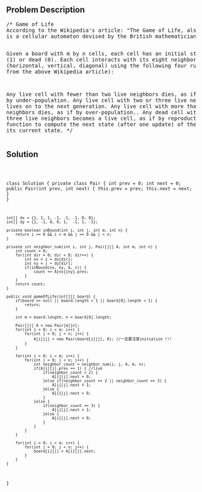 <!--
<style>
  body { font-family: Arial, sans-serif; }
  .container { max-width: 500px; margin: auto; padding: 20px; }
  .comment-block { background-color: #f9f9f9; padding: 10px; border-left: 5px solid #ccc; }
  .code-block { background-color: #f4f4f4; padding: 10px; border: 1px solid #ddd; }
</style>
-->

<div class='container'>
<h2>Problem Description</h2>
<div class='comment-block'>
<pre>
/* Game of Life
According to the Wikipedia's article: "The Game of Life, also known simply as Life, 
is a cellular automaton devised by the British mathematician John Horton Conway in 1970."

Given a board with m by n cells, each cell has an initial state live (1) or dead (0). 
Each cell interacts with its eight neighbors (horizontal, vertical, diagonal) using the 
following four rules (taken from the above Wikipedia article):

Any live cell with fewer than two live neighbors dies, as if caused by under-population.
Any live cell with two or three live neighbors lives on to the next generation.
Any live cell with more than three live neighbors dies, as if by over-population..
Any dead cell with exactly three live neighbors becomes a live cell, as if by reproduction.
Write a function to compute the next state (after one update) of the board given its current state.
*/
</pre>
</div>

<h2>Solution</h2>
<div class='code-block'>
<pre><code class='language-java'>

class Solution {
    private class Pair {
        int prev = 0;
        int next = 0;
        public Pair(int prev, int next) {
            this.prev = prev;
            this.next = next;
        }
    }
    
    int[] dx = {1, 1, 1, -1, -1, -1, 0, 0};
    int[] dy = {1, -1, 0, 0, 1,  -1, 1, -1};
    
    private boolean inBound(int i, int j, int m, int n) {
        return i >= 0 && i < m && j >= 0 && j < n;
    }
    
    private int neighbor_num(int i, int j, Pair[][] A, int m, int n) {
        int count = 0;
        for(int dir = 0; dir < 8; dir++) {
            int nx = i + dx[dir];
            int ny = j + dy[dir];
            if(inBound(nx, ny, m, n)) {
                count += A[nx][ny].prev;
            }
        }
        return count;
    }
    
    public void gameOfLife(int[][] board) {
        if(board == null || board.length < 1 || board[0].length < 1) {
            return;
        }
        
        int m = board.length, n = board[0].length;
        
        Pair[][] A = new Pair[m][n];
        for(int i = 0; i < m; i++) {
            for(int j = 0; j < n; j++) {
                A[i][j] = new Pair(board[i][j], 0); //一定要注意initialize !!!
            }
        }
        
        for(int i = 0; i < m; i++) {
            for(int j = 0; j < n; j++) {
                int neighbor_count = neighbor_num(i, j, A, m, n);
                if(A[i][j].prev == 1) { //live 
                    if(neighbor_count < 2) {
                        A[i][j].next = 0;
                    }else if(neighbor_count == 2 || neighbor_count == 3) {
                        A[i][j].next = 1;
                    }else {
                        A[i][j].next = 0;
                    }  
                }else {
                    if(neighbor_count == 3) {
                        A[i][j].next = 1;
                    }else {
                        A[i][j].next = 0;
                    }
                }
            }
        }       
         
        for(int i = 0; i < m; i++) {
            for(int j = 0; j < n; j++) {
                board[i][j] = A[i][j].next;
            }
        }    
    }
}</code></pre>
</div>
</div>
